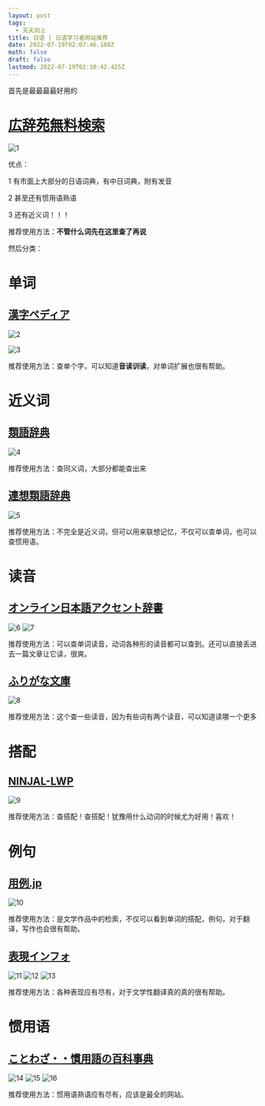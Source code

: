 ```yaml
---
layout: post
tags:
  - 天天向上
title: 日语 | 日语学习者网站推荐
date: 2022-07-19T02:07:46.108Z
math: false
draft: false
lastmod: 2022-07-19T02:10:42.425Z
---
```

首先是最最最最好用的

# [広辞苑無料検索](https://sakura-paris.org/dict/)

![1](/img/微信图片_20220708122912.png)

优点：

1 有市面上大部分的日语词典，有中日词典，附有发音

2 甚至还有惯用语熟语

3 还有近义词！！！

推荐使用方法：**不管什么词先在这里查了再说**

然后分类：

# 单词

## [漢字ペディア](https://www.kanjipedia.jp/)

![2](/img/微信图片_20220708123509.png)

![3](/img/微信图片_20220708123514.png)

推荐使用方法：查单个字，可以知道**音读训读**，对单词扩展也很有帮助。

# 近义词

## [類語辞典](https://thesaurus.weblio.jp/)

![4](/img/微信图片_20220709175411.png)

推荐使用方法：查同义词，大部分都能查出来

## [連想類語辞典](https://renso-ruigo.com/)

![5](/img/微信图片_20220719094531.png)

推荐使用方法：不完全是近义词，但可以用来联想记忆，不仅可以查单词，也可以查惯用语。

# 读音

## [オンライン日本語アクセント辞書](https://www.gavo.t.u-tokyo.ac.jp/ojad/)

![6](/img/微信图片_20220719094248.png)
![7](/img/微信图片_20220719094253.png)

推荐使用方法：可以查单词读音，动词各种形的读音都可以查到。还可以直接丢进去一篇文章让它读，很爽。

## [ふりがな文庫](https://furigana.info/)

![8](/img/微信图片_20220709175714.png)

推荐使用方法：这个查一些读音，因为有些词有两个读音，可以知道读哪一个更多

# 搭配

## [NINJAL-LWP](https://tsukubawebcorpus.jp/search/)

![9](/img/微信图片_20220709180108.png)

推荐使用方法：查搭配！查搭配！犹豫用什么动词的时候尤为好用！喜欢！

# 例句

## [用例.jp](https://yourei.jp/)

![10](/img/微信图片_20220719093941.png)

推荐使用方法：是文学作品中的检索，不仅可以看到单词的搭配，例句，对于翻译，写作也会很有帮助。

## [表現インフォ](https://hyogen.info/)

![11](/img/微信图片_20220719100142.png)
![12](/img/微信图片_20220719100151.png)
![13](/img/微信图片_20220719100155.png)

推荐使用方法：各种表现应有尽有，对于文学性翻译真的真的很有帮助。

# 惯用语

## [ことわざ・・慣用語の百科事典](https://proverb-encyclopedia.com/)

![14](/img/微信图片_20220719095039.png)
![15](/img/微信图片_20220719095049.png)
![16](/img/微信图片_20220719095053.png)

推荐使用方法：惯用语熟语应有尽有，应该是最全的网站。